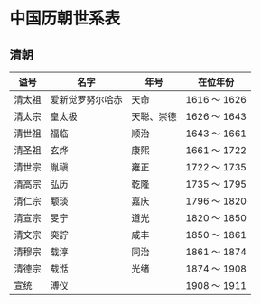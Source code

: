 # 中国历朝世系表

## 清朝

| 谥号 | 名字 | 年号 | 在位年份 |
| ---- | ---- | ---- | -------- |
| 清太祖 | 爱新觉罗努尔哈赤 | 天命 | 1616 ～ 1626 |
| 清太宗 | 皇太极 | 天聪、崇德 | 1626 ～ 1643 |
| 清世祖 | 福临 | 顺治 | 1643 ～ 1661 |
| 清圣祖 | 玄烨 | 康熙 | 1661 ～ 1722 |
| 清世宗 | 胤禛 | 雍正 | 1722 ～ 1735 |
| 清高宗 | 弘历 | 乾隆 | 1735 ～ 1795 |
| 清仁宗 | 颙琰 | 嘉庆 | 1796 ～ 1820 |
| 清宣宗 | 旻宁 | 道光 | 1820 ～ 1850 |
| 清文宗 | 奕詝 | 咸丰 | 1850 ～ 1861 |
| 清穆宗 | 载淳 | 同治 | 1861 ～ 1874 |
| 清德宗 | 载湉 | 光绪 | 1874 ～ 1908 |
| 宣统   | 溥仪 | &nbsp; | 1908 ～ 1911 |
